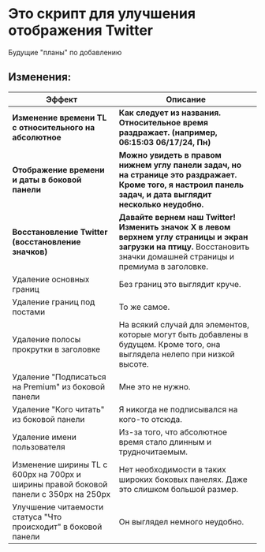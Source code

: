 # Это скрипт для улучшения отображения Twitter

Будущие "планы" по добавлению

## Изменения:

| Эффект                                                                               | Описание                                                                                                                                                                 |
| ------------------------------------------------------------------------------------ | ------------------------------------------------------------------------------------------------------------------------------------------------------------------------ |
| **Изменение времени TL с относительного на абсолютное**                              | **Как следует из названия. Относительное время раздражает. (например, 06:15:03 06/17/24, Пн)**                                                                           |
| **Отображение времени и даты в боковой панели**                                      | **Можно увидеть в правом нижнем углу панели задач, но на странице это раздражает. Кроме того, я настроил панель задач, и дата выглядит несколько неудобно.**             |
| **Восстановление Twitter (восстановление значков)**                                  | **Давайте вернем наш Twitter! Изменить значок X в левом верхнем углу страницы и экран загрузки на птицу.** Восстановить значки домашней страницы и премиума в заголовке. |
| Удаление основных границ                                                             | Без границ это выглядит круче.                                                                                                                                           |
| Удаление границ под постами                                                          | То же самое.                                                                                                                                                             |
| Удаление полосы прокрутки в заголовке                                                | На всякий случай для элементов, которые могут быть добавлены в будущем. Кроме того, она выглядела нелепо при низкой высоте.                                              |
| Удаление "Подписаться на Premium" из боковой панели                                  | Мне это не нужно.                                                                                                                                                        |
| Удаление "Кого читать" из боковой панели                                             | Я никогда не подписывался на кого-то отсюда.                                                                                                                             |
| Удаление имени пользователя                                                          | Из-за того, что абсолютное время стало длинным и трудночитаемым.                                                                                                         |
| Изменение ширины TL с 600px на 700px и ширины правой боковой панели с 350px на 250px | Нет необходимости в таких широких боковых панелях. Даже это слишком большой размер.                                                                                      |
| Улучшение читаемости статуса "Что происходит" в боковой панели                       | Он выглядел немного неудобно.                                                                                                                                            |
